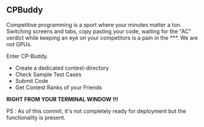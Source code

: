 ## CPBuddy

Competitive programming is a sport where your minutes matter a ton. Switching screens and tabs, copy pasting your code, waiting for the "AC" verdict while keeping an eye on your competitors is a pain in the ***. We are not GPUs.

Enter CP-Buddy.

* Create a dedicated contest-directory
* Check Sample Test Cases
* Submit Code
* Get Contest Ranks of your Friends

**RIGHT FROM YOUR TERMINAL WINDOW !!!**

PS : As of this commit, it's not completely ready for deployment but the functionality is present.